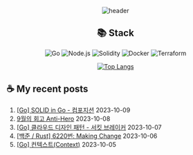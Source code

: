 <div align="center">

![header](https://capsule-render.vercel.app/api?type=waving&color=auto&height=200&section=header&text=Hyohwak%20Lee&fontSize=80)

## 📚 Stack

![Go](https://img.shields.io/badge/Go-00ADD8?style=for-the-badge&logo=go&logoColor=white)
![Node.js](https://img.shields.io/badge/Node.js-43853D?style=for-the-badge&logo=node.js&logoColor=white)
![Solidity](https://img.shields.io/badge/solidity-363636?style=for-the-badge&logo=solidity&logoColor=white)
![Docker](https://img.shields.io/badge/docker-%230db7ed.svg?style=for-the-badge&logo=docker&logoColor=white)
![Terraform](https://img.shields.io/badge/terraform-%235835CC.svg?style=for-the-badge&logo=terraform&logoColor=white)

[![Top Langs](https://github-readme-stats.vercel.app/api/top-langs/?username=piatoss3612&layout=compact)](https://github.com/piatoss3612/github-readme-stats)

</div>

## ☕ My recent posts

1. [[Go] SOLID in Go - 컴포지션](https://piatoss3612.tistory.com/40) 2023-10-09
2. [9월의 회고 Anti-Hero](https://piatoss3612.tistory.com/39) 2023-10-08
3. [[Go] 클라우드 디자인 패턴 - 서킷 브레이커](https://piatoss3612.tistory.com/38) 2023-10-07
4. [[백준 / Rust] 6220번: Making Change](https://piatoss3612.tistory.com/37) 2023-10-06
5. [[Go] 컨텍스트(Context)](https://piatoss3612.tistory.com/36) 2023-10-05